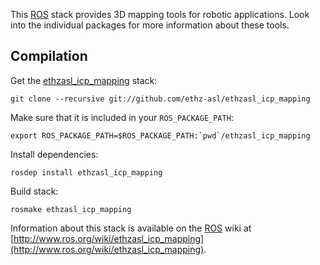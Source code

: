 This [ROS] stack provides 3D mapping tools for robotic applications.
Look into the individual packages for more information about these tools.

Compilation
-----------

Get the [ethzasl_icp_mapping] stack:

	git clone --recursive git://github.com/ethz-asl/ethzasl_icp_mapping

Make sure that it is included in your `ROS_PACKAGE_PATH`:

	export ROS_PACKAGE_PATH=$ROS_PACKAGE_PATH:`pwd`/ethzasl_icp_mapping

Install dependencies:

	rosdep install ethzasl_icp_mapping

Build stack:

	rosmake ethzasl_icp_mapping

Information about this stack is available on the [ROS] wiki at [http://www.ros.org/wiki/ethzasl_icp_mapping](http://www.ros.org/wiki/ethzasl_icp_mapping).

[ROS]: http://www.ros.org
[ethzasl_icp_mapping]: http://www.ros.org/wiki/ethzasl_icp_mapping
